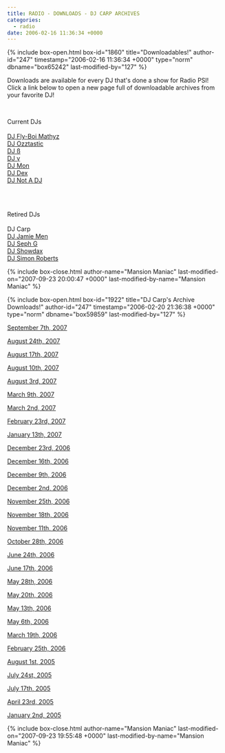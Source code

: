 ```yaml
---
title: RADIO - DOWNLOADS - DJ CARP ARCHIVES
categories:
  - radio
date: 2006-02-16 11:36:34 +0000
---
```

{% include box-open.html box-id="1860" title="Downloadables!" author-id="247" timestamp="2006-02-16 11:36:34 +0000" type="norm" dbname="box65242" last-modified-by="127" %}
<p>
Downloads are available for every DJ that's done a show for Radio PSI!  Click a link below to open a new page full of downloadable archives from your favorite DJ!
</p><BR />

<p>Current DJs<BR /><BR />
<a href='/radio/downloads/mathyz'>DJ Fly-Boi Mathyz</a><BR />
<a href='/radio/downloads/ozztastic'>DJ Ozztastic</a><BR />
<a href='/radio/downloads/b'>DJ ß</a><BR />
<a href='/radio/downloads/g'>DJ γ</a><BR />
<a href='/radio/downloads/mon'>DJ Mon</a><BR />
<a href='/radio/downloads/dex'>DJ Dex</a><BR />
<a href='/radio/downloads/notadj'>DJ Not A DJ</a><BR />
</p><BR /><BR />

<p>Retired DJs<BR /><BR />
DJ Carp<BR />
<a href='/radio/downloads/jamiemen'>DJ Jamie Men</a><BR />
<a href='/radio/downloads/sephg'>DJ Seph G</a><BR />
<a href='/radio/downloads/showdax'>DJ Showdax</a><BR />
<a href='/radio/downloads/simonbob'>DJ Simon Roberts</a><BR />
</p>
{% include box-close.html author-name="Mansion Maniac" last-modified-on="2007-09-23 20:00:47 +0000" last-modified-by-name="Mansion Maniac" %}

{% include box-open.html box-id="1922" title="DJ Carp's Archive Downloads!" author-id="247" timestamp="2006-02-20 21:36:38 +0000" type="norm" dbname="box59859" last-modified-by="127" %}
<p>
<a href="http://radio.starmen.net/dumps/archives/carp/radiopsidumpdjcarpy20070907.ogg">September 7th, 2007</a>
</p>

<p>
<a href="http://radio.starmen.net/dumps/archives/carp/radiopsidumpdjcarpy20070824.ogg">August 24th, 2007</a>
</p>

<p>
<a href="http://radio.starmen.net/dumps/archives/carp/radiopsidumpdjcarpy20070817.ogg">August 17th, 2007</a>
</p>

<p>
<a href="http://radio.starmen.net/dumps/archives/carp/radiopsidumpdjcarpy20070810.ogg">August 10th, 2007</a>
</p>

<p>
<a href="http://radio.starmen.net/dumps/archives/carp/radiopsidumpdjcarpy20070803.ogg">August 3rd, 2007</a>
</p>

<p>
<a href="http://radio.starmen.net/dumps/archives/carp/radiopsidumpdjcarpy20070309.ogg">March 9th, 2007</a>
</p>

<p>
<a href="http://radio.starmen.net/dumps/archives/carp/radiopsidumpdjcarpy20070302.ogg">March 2nd, 2007</a>
</p>

<p>
<a href="http://radio.starmen.net/dumps/archives/carp/radiopsidumpdjcarpy20070223.ogg">February 23rd, 2007</a>
</p>

<p>
<a href="http://radio.starmen.net/dumps/archives/carp/radiopsidumpdjcarpy20070113.ogg">January 13th, 2007</a>
</p>

<p>
<a href="http://radio.starmen.net/dumps/archives/carp/radiopsidumpdjcarpy20061223.ogg">December 23rd, 2006</a>
</p>

<p>
<a href="http://radio.starmen.net/dumps/archives/carp/radiopsidumpdjcarpy20061216.ogg">December 16th, 2006</a>
</p>

<p>
<a href="http://radio.starmen.net/dumps/archives/carp/radiopsidumpdjcarpy20061209.ogg">December 9th, 2006</a>
</p>

<p>
<a href="http://radio.starmen.net/dumps/archives/carp/radiopsidumpdjcarpy20061202.ogg">December 2nd, 2006</a>
</p>

<p>
<a href="http://radio.starmen.net/dumps/archives/carp/radiopsidumpdjcarpy20061125.ogg">November 25th, 2006</a>
</p>

<p>
<a href="http://radio.starmen.net/dumps/archives/carp/radiopsidumpdjcarpy20061118.ogg">November 18th, 2006</a>
</p>

<p>
<a href="http://radio.starmen.net/dumps/archives/carp/radiopsidumpdjcarpy20061111.ogg">November 11th, 2006</a>
</p>

<p>
<a href="http://radio.starmen.net/dumps/archives/carp/radiopsidumpdjcarpy20061028.ogg">October 28th, 2006</a>
</p>

<p>
<a href="http://radio.starmen.net/dumps/archives/carp/radiopsidumpdjcarpy20060624.ogg">June 24th, 2006</a>
</p>

<p>
<a href="http://radio.starmen.net/dumps/archives/carp/radiopsidumpdjcarpy20060617.ogg">June 17th, 2006</a>
</p>

<p>
<a href="http://radio.starmen.net/dumps/archives/carp/radiopsidumpdjcarpy20060528.ogg">May 28th, 2006</a>
</p>

<p>
<a href="http://radio.starmen.net/dumps/archives/carp/radiopsidumpdjcarpy20060520.ogg">May 20th, 2006</a>
</p>

<p>
<a href="http://radio.starmen.net/dumps/archives/carp/radiopsidumpdjcarpy20060513.ogg">May 13th, 2006</a>
</p>

<p>
<a href="http://radio.starmen.net/dumps/archives/carp/radiopsidumpdjcarpy20060506.ogg">May 6th, 2006</a>
</p>

<p>
<a href="http://radio.starmen.net/dumps/archives/carp/radiopsidumpdjcarpy20060319.ogg">March 19th, 2006</a>
</p>

<p>
<a href="http://radio.starmen.net/dumps/archives/carp/radiopsidumpdjcarpy20060225.ogg">February 25th, 2006</a>
</p>

<p>
<a href="http://radio.starmen.net/dumps/archives/carp/radiopsidumpdjcarpy20050801.ogg">August 1st, 2005</a>
</p>

<p>
<a href="http://radio.starmen.net/dumps/archives/carp/radiopsidumpdjcarpy20050724.ogg">July 24st, 2005</a>
</p>

<p>
<a href="http://radio.starmen.net/dumps/archives/carp/radiopsidumpdjcarpy20050717.ogg">July 17th, 2005</a>
</p>

<p>
<a href="http://radio.starmen.net/dumps/archives/carp/radiopsidumpdjcarpy20050423.ogg">April 23rd, 2005</a>
</p>

<p>
<a href="http://radio.starmen.net/dumps/archives/carp/radiopsidumpdjcarpy20050102.ogg">January 2nd, 2005</a>
</p>
{% include box-close.html author-name="Mansion Maniac" last-modified-on="2007-09-23 19:55:48 +0000" last-modified-by-name="Mansion Maniac" %}
